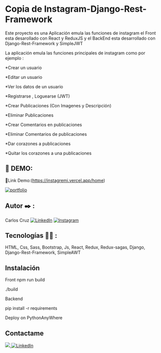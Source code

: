 # Copia de Instagram-Django-Rest-Framework

Este proyecto es una Aplicación emula las funciones de instagram 
el Front esta desarollado con React y ReduxJS y el BackEnd esta desarrollado con Django-Rest-Framework y SimpleJWT

La aplicación emula las funciones principales de instagram como por ejemplo :

*Crear un usuario

*Editar un usuario

*Ver los datos de un usuario

*Registrarse , Loguearse (JWT)

*Crear Publicaciones (Con Imagenes y Descripción)

*Eliminar Publicaciones

*Crear Comentarios en publicaciones

*Eliminar Comentarios de publicaciones

*Dar corazones a publicaciones

*Quitar los corazones a una publicaciones

## 🔗 DEMO:

🤖Link Demo:(https://instagremi.vercel.app/home)

[![portfolio](https://img.shields.io/badge/my_portfolio-000?style=for-the-badge&logo=ko-fi&logoColor=white)](https://carloscruz.vercel.app//)

## Autor ✒️ :
Carlos Cruz
[![LinkedIn](https://img.shields.io/badge/LinkedIn-%230077B5.svg?logo=linkedin&logoColor=white)](https://www.linkedin.com/in/carlos-jose-cruz-luengas/)
[![Instagram](https://img.shields.io/badge/Instagram-%23E4405F.svg?logo=Instagram&logoColor=white)](https://www.instagram.com/carlos_cruz.0/)

## Tecnologías 🧑‍💻 :

HTML, Css, Sass, Bootstrap, Js, React, Redux, Redux-sagas, Django, Django-Rest-Framework, SimpleAWT

## Instalación 
Front 
npm run build

./build

Backend

pip install -r requirements 

Deploy on PythonAnyWhere

## Contactame
<a href="mailto:carlosjose445566@gmail.com?"><img src="https://img.shields.io/badge/gmail-%23DD0031.svg?&style=for-the-badge&logo=gmail&logoColor=white"/> </a>
[![LinkedIn](https://img.shields.io/badge/LinkedIn-%230077B5.svg?logo=linkedin&logoColor=white)](https://www.linkedin.com/in/carlos-jose-cruz-luengas/)

